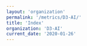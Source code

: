 ```yaml
---
layout: 'organization'
permalink: '/metrics/D3-AI/'
title: 'Index'
organization: 'D3-AI'
current_date: '2020-01-26'
---
```

